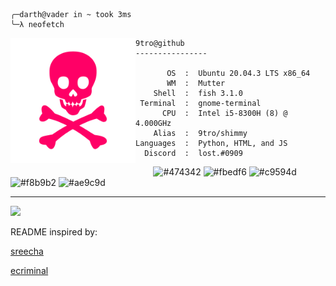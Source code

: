 ```fish
╭─darth@vader in ~ took 3ms
╰─λ neofetch
```

<img align="left" src="assets/skull.png" alt="logo.png" width="200" /> 

```lost
9tro@github
----------------

       OS  :  Ubuntu 20.04.3 LTS x86_64
       WM  :  Mutter
    Shell  :  fish 3.1.0
 Terminal  :  gnome-terminal
      CPU  :  Intel i5-8300H (8) @ 4.000GHz
    Alias  :  9tro/shimmy
Languages  :  Python, HTML, and JS
  Discord  :  lost.#0909
```

<p align="left">
  &nbsp; &nbsp; &nbsp; &nbsp; &nbsp;&nbsp; &nbsp; &nbsp; &nbsp; &nbsp;&nbsp; &nbsp; &nbsp; &nbsp; &nbsp; &nbsp; &nbsp; &nbsp; &nbsp; &nbsp; &nbsp;&nbsp; &nbsp; &nbsp; &nbsp; &nbsp;&nbsp; &nbsp; &nbsp; &nbsp; &nbsp;
  <img alt="#474342" src="https://via.placeholder.com/15/474342/000000?text=+" width="25" height="20" />
  <img alt="#fbedf6" src="https://via.placeholder.com/15/4ca4eb/000000?text=+" width="25" height="20" />
  <img alt="#c9594d" src="https://via.placeholder.com/15/d74681/000000?text=+" width="25" height="20" />
  <img alt="#f8b9b2" src="https://via.placeholder.com/15/60409c/000000?text=+" width="25" height="20" />
  <img alt="#ae9c9d" src="https://via.placeholder.com/15/ae9c9d/000000?text=+" width="25" height="20" />
</p>

---

![](https://komarev.com/ghpvc/?username=9tro&style=flat-square)
<p style="font-size: 14px">README inspired by: 
<a href="https://github.com/5R33CH4/5R33CH4/blob/main/README.md">
    <p>sreecha</p></a>
<p style="font-size: 14px"><a href="https://github.com/ecriminal/ecriminal">ecriminal</a></p>
